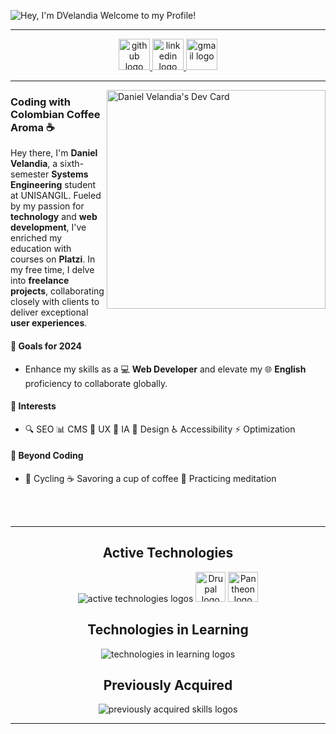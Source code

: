 ![Hey, I'm DVelandia Welcome to my Profile!](https://readme-typing-svg.demolab.com?font=Operator+Mono&size=37&duration=2800&pause=2000&color=FAFAFA&center=true&vCenter=true&width=940&lines=Hey%2C+I'm+DVelandia+Welcome+to+my+profile!)

---

<p align="center">
  <a href="https://profile-summary-for-github.herokuapp.com/user/DVelandia" target="_blank">
    <img alt="github logo" width="50" height="50" src="https://api.iconify.design/mdi:github.svg?color=white" />
  </a>
  <a href="https://www.linkedin.com/in/DVelandia" target="_blank">
    <img alt="linkedin logo" width="50" height="50" src="https://api.iconify.design/mdi:linkedin.svg?color=white" />
  </a>
  <a href="mailto:dfvf03@gmail.com" target="_blank">
    <img alt="gmail logo" width="50" height="50" src="https://api.iconify.design/mdi:gmail.svg?color=white" />
  </a>
</p>

---

<a href="https://app.daily.dev/DVelandia">
  <img align="right" src="https://api.daily.dev/devcards/ed35583d0e564721befe1199e723628c.png?r=lj9" width="350" alt="Daniel Velandia's Dev Card"/>
</a>

### Coding with Colombian Coffee Aroma ☕️

Hey there, I'm **Daniel Velandia**, a sixth-semester **Systems Engineering** student at UNISANGIL. Fueled by my passion for **technology** and **web development**, I've enriched my education with courses on **Platzi**. In my free time, I delve into **freelance projects**, collaborating closely with clients to deliver exceptional **user experiences**.

#### 🚀 Goals for 2024
- Enhance my skills as a 💻 **Web Developer** and elevate my 🌐 **English** proficiency to collaborate globally.

#### 🧠 Interests
- 🔍 SEO  📊 CMS  👥 UX  🤖 IA  🎨 Design  ♿ Accessibility  ⚡ Optimization

#### 🌟 Beyond Coding
- 🚴 Cycling  ☕ Savoring a cup of coffee  🧘 Practicing meditation

<br><br>

---

<div align="center">
  <h2>Active Technologies</h2>
  <img src="https://skillicons.dev/icons?i=html,css,sass,bootstrap,tailwind,js,nodejs,jquery,ts,php,symfony,gcp,docker,wordpress" alt="active technologies logos"/>
<img src="https://cdn.simpleicons.org/drupal/0678BE" alt="Drupal logo" height="48" width="48"/>
<img src="https://cdn.simpleicons.org/pantheon/FFF" alt="Pantheon logo" height="48" width="48"/>
</div>

<div align="center">
  <h2>Technologies in Learning</h2>
  <img src="https://skillicons.dev/icons?i=angular,astro,express,aws,cloudflare,jest" alt="technologies in learning logos"/>
</div>

<div align="center">
  <h2>Previously Acquired</h2>
  <img src="https://skillicons.dev/icons?i=git,gitlab,github,figma,ps,xd,cpp,java,maven,mysql,sqlite,blender,pug" alt="previously acquired skills logos"/>
</div>

---
